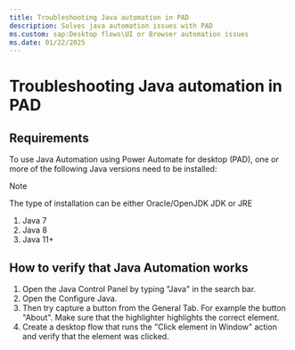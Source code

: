 ```yaml
---
title: Troubleshooting Java automation in PAD
description: Solves java automation issues with PAD
ms.custom: sap:Desktop flows\UI or Browser automation issues
ms.date: 01/22/2025
---
```


# Troubleshooting Java automation in PAD

## Requirements

To use Java Automation using Power Automate for desktop (PAD), one or more of the following Java versions need to be installed:

> [!NOTE]
> The type of installation can be either Oracle/OpenJDK JDK or JRE

1. Java 7
1. Java 8
1. Java 11+

## How to verify that Java Automation works

1. Open the Java Control Panel by typing "Java" in the search bar.
1. Open the Configure Java.
1. Then try capture a button from the General Tab. For example the button "About". Make sure that the highlighter highlights the correct element.
1. Create a desktop flow that runs the "Click element in Window" action and verify that the element was clicked.
